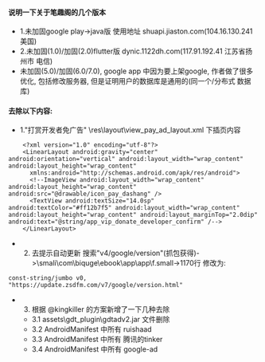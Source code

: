 #### 说明一下关于笔趣阁的几个版本
+ 1.未加固google play->java版 使用地址 shuapi.jiaston.com(104.16.130.241 美国)
+ 2.未加固(1.0)/加固(2.0)flutter版 dynic.1122dh.com(117.91.192.41 江苏省扬州市 电信)
+ 未加固(5.0)/加固(6.0/7.0), google app 中因为要上架google, 作者做了很多优化, 包括修改服务器, 但是证明用户的数据库是通用的(同一个/分布式 数据库)
#### 去除以下内容:

+ 1."打赏开发者免广告" 
 \res\layout\view_pay_ad_layout.xml 下插页内容
```
    <?xml version="1.0" encoding="utf-8"?>
    <LinearLayout android:gravity="center" android:orientation="vertical" android:layout_width="wrap_content" android:layout_height="wrap_content"
      xmlns:android="http://schemas.android.com/apk/res/android">
      <!--ImageView android:layout_width="wrap_content" android:layout_height="wrap_content" android:src="@drawable/icon_pay_dashang" />
      <TextView android:textSize="14.0sp" android:textColor="#ff12b7f5" android:layout_width="wrap_content" android:layout_height="wrap_content" android:layout_marginTop="2.0dip" android:text="@string/app_vip_donate_developer_confirm" /-->
    </LinearLayout>
``` 
+ 2. 去提示自动更新
搜索"v4/google/version"(抓包获得)->\smali\com\biquge\ebook\app\app\f.small->1170行
修改为:
```
const-string/jumbo v0, "https://update.zsdfm.com/v7/google/version.html"
```
+ 3. 根据 @kingkiller 的方案新增了一下几种去除
	+ 3.1 assets\gdt_plugin\gdtadv2.jar 文件删除
	+ 3.2 AndroidManifest 中所有 ruishaad
	+ 3.3 AndroidManifest 中所有 腾讯的tinker
	+ 3.4 AndroidManifest 中所有 google-ad




